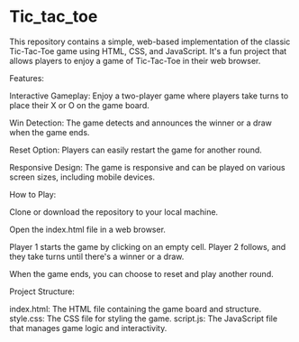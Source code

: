 # Tic_tac_toe
This repository contains a simple, web-based implementation of the classic Tic-Tac-Toe game using HTML, CSS, and JavaScript. It's a fun project that allows players to enjoy a game of Tic-Tac-Toe in their web browser.

Features:

Interactive Gameplay: Enjoy a two-player game where players take turns to place their X or O on the game board.

Win Detection: The game detects and announces the winner or a draw when the game ends.

Reset Option: Players can easily restart the game for another round.

Responsive Design: The game is responsive and can be played on various screen sizes, including mobile devices.

How to Play:

Clone or download the repository to your local machine.

Open the index.html file in a web browser.

Player 1 starts the game by clicking on an empty cell. Player 2 follows, and they take turns until there's a winner or a draw.

When the game ends, you can choose to reset and play another round.

Project Structure:

index.html: The HTML file containing the game board and structure.
style.css: The CSS file for styling the game.
script.js: The JavaScript file that manages game logic and interactivity.
